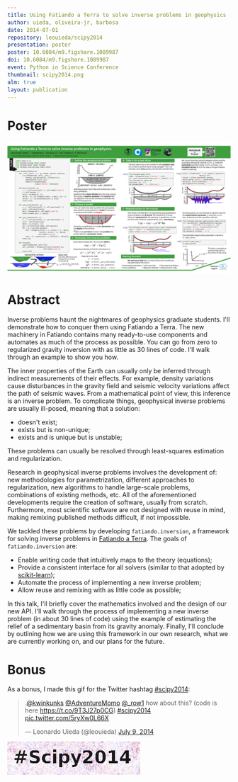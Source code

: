 ```yaml
---
title: Using Fatiando a Terra to solve inverse problems in geophysics
author: uieda, oliveira-jr, barbosa
date: 2014-07-01
repository: leouieda/scipy2014
presentation: poster
poster: 10.6084/m9.figshare.1089987
doi: 10.6084/m9.figshare.1089987
event: Python in Science Conference
thumbnail: scipy2014.png
alm: true
layout: publication
---
```


# Poster

![The poster](/images/poster-scipy2014.png)

# Abstract

Inverse problems haunt the nightmares of geophysics graduate students.
I'll demonstrate how to conquer them using Fatiando a Terra.
The new machinery in Fatiando
contains many ready-to-use components
and automates as much of the process as possible.
You can go from zero to regularized gravity inversion
with as little as 30 lines of code.
I'll walk through an example to show you how.

The inner properties of the Earth
can usually only be inferred
through indirect measurements of their effects.
For example,
density variations
cause disturbances in the gravity field
and seismic velocity variations
affect the path of seismic waves.
From a mathematical point of view,
this inference is an inverse problem.
To complicate things, geophysical inverse problems are usually ill-posed,
meaning that a solution:

* doesn't exist;
* exists but is non-unique;
* exists and is unique but is unstable;

These problems can usually be resolved
through least-squares estimation and regularization.

Research in geophysical inverse problems
involves the development of:
new methodologies for parametrization,
different approaches to regularization,
new algorithms to handle large-scale problems,
combinations of existing methods,
etc.
All of the aforementioned developments
require the creation of software,
usually from scratch.
Furthermore,
most scientific software
are not designed with reuse in mind,
making remixing published methods difficult,
if not impossible.

We tackled these problems
by developing `fatiando.inversion`,
a framework for solving inverse problems
in [Fatiando a Terra](http://www.fatiando.org).
The goals of `fatiando.inversion` are:

* Enable writing code that
  intuitively maps to the theory (equations);
* Provide a consistent interface for all solvers
  (similar to that adopted by [scikit-learn](http://scikit-learn.org/));
* Automate the process of implementing a new inverse problem;
* Allow reuse and remixing with as little code as possible;

In this talk,
I'll briefly cover
the mathematics involved
and the design of our new API.
I'll walk through the process of
implementing a new inverse problem
(in about 30 lines of code)
using the example of
estimating the relief of a sedimentary basin
from its gravity anomaly.
Finally,
I'll conclude by outlining
how we are using this framework in our own research,
what we are currently working on,
and our plans for the future.

# Bonus

As a bonus, I made this gif for the Twitter hashtag
[#scipy2014](https://twitter.com/hashtag/SciPy2014?src=hash):

<blockquote class="twitter-tweet" data-conversation="none" data-lang="en"><p
lang="en" dir="ltr">.<a href="https://twitter.com/kwinkunks">@kwinkunks</a> <a
href="https://twitter.com/AdventureMomo">@AdventureMomo</a> <a
href="https://twitter.com/_row1">@_row1</a> how about this? (code is here <a
href="https://t.co/9T3J27p0CG">https://t.co/9T3J27p0CG</a>) <a
href="https://twitter.com/hashtag/scipy2014?src=hash">#scipy2014</a> <a
href="http://t.co/5ryXw0L66X">pic.twitter.com/5ryXw0L66X</a></p>&mdash;
Leonardo Uieda (@leouieda) <a
href="https://twitter.com/leouieda/status/486917338092929024">July 9,
2014</a></blockquote>
<script async src="//platform.twitter.com/widgets.js" charset="utf-8"></script>

[![#scipy!](/images/scipy2014hashtag.gif)](https://twitter.com/leouieda/status/486917338092929024)
